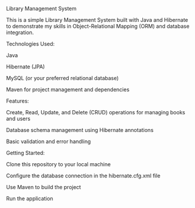 Library Management System

This is a simple Library Management System built with Java and Hibernate to demonstrate my skills in Object-Relational Mapping (ORM) and database integration.


Technologies Used:

Java

Hibernate (JPA)

MySQL (or your preferred relational database)

Maven for project management and dependencies


Features:

Create, Read, Update, and Delete (CRUD) operations for managing books and users

Database schema management using Hibernate annotations

Basic validation and error handling


Getting Started:

Clone this repository to your local machine

Configure the database connection in the hibernate.cfg.xml file

Use Maven to build the project

Run the application
